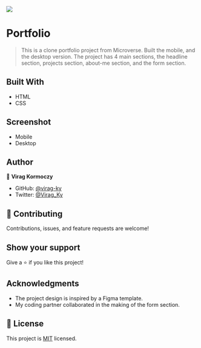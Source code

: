 ![](https://img.shields.io/badge/Microverse-blueviolet)

# Portfolio

> This is a clone portfolio project from Microverse. Built the mobile, and the desktop version. The project has 4 main sections, the headline section, projects section, about-me section, and the form section.

## Built With

- HTML
- CSS

## Screenshot

- Mobile
- Desktop

## Author

👤 **Virag Kormoczy**

- GitHub: [@virag-ky](https://github.com/virag-ky)
- Twitter: [@Virag_Ky](https://twitter.com/Virag_Ky)

## 🤝 Contributing

Contributions, issues, and feature requests are welcome!

## Show your support

Give a ⭐️ if you like this project!

## Acknowledgments

- The project design is inspired by a Figma template.
- My coding partner collaborated in the making of the form section.

## 📝 License

This project is [MIT](./MIT.md) licensed.
